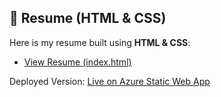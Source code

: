 ## 📄 Resume (HTML & CSS)

Here is my resume built using **HTML & CSS**:

- [View Resume (index.html)](./index.html)   

Deployed Version: [Live on Azure Static Web App](https://your-azure-app-link-here)
